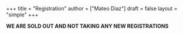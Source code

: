 +++
title = "Registration"
author = ["Mateo Diaz"]
draft = false
layout = "simple"
+++

**WE ARE SOLD OUT AND NOT TAKING ANY NEW REGISTRATIONS**
